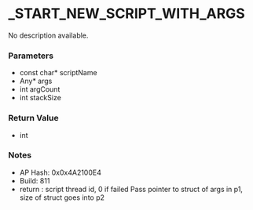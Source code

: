 # _START_NEW_SCRIPT_WITH_ARGS

No description available.

### Parameters
* const char* scriptName
* Any* args
* int argCount
* int stackSize

### Return Value
* int

### Notes
* AP Hash: 0x0x4A2100E4
* Build: 811
* return : script thread id, 0 if failed
Pass pointer to struct of args in p1, size of struct goes into p2

